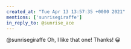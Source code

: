 ```yaml
---
created_at: "Tue Apr 13 13:57:35 +0000 2021"
mentions: ['sunrisegiraffe']
in_reply_to: @sunrise_ace
---
```


@sunrisegiraffe Oh, I like that one! Thanks! 😀